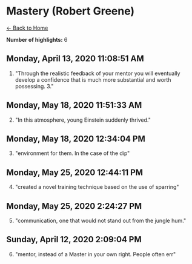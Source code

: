 # Mastery (Robert Greene)

[← Back to Home](Home)

**Number of highlights:** 6


## Monday, April 13, 2020 11:08:51 AM

1. "Through the realistic feedback of your mentor you will eventually develop a confidence that is much more substantial and worth possessing. 3."


## Monday, May 18, 2020 11:51:33 AM

2. "In this atmosphere, young Einstein suddenly thrived."


## Monday, May 18, 2020 12:34:04 PM

3. "environment for them. In the case of the dip"


## Monday, May 25, 2020 12:44:11 PM

4. "created a novel training technique based on the use of sparring"


## Monday, May 25, 2020 2:24:27 PM

5. "communication, one that would not stand out from the jungle hum."


## Sunday, April 12, 2020 2:09:04 PM

6. "mentor, instead of a Master in your own right. People often err"

